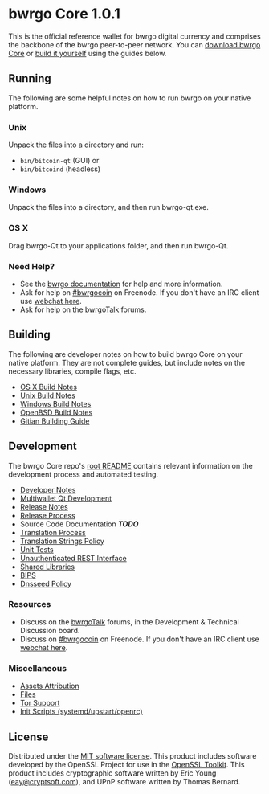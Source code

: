 bwrgo Core 1.0.1
=====================

This is the official reference wallet for bwrgo digital currency and comprises the backbone of the bwrgo peer-to-peer network. You can [download bwrgo Core](https://bwrgocoin.io) or [build it yourself](#building) using the guides below.

Running
---------------------
The following are some helpful notes on how to run bwrgo on your native platform.

### Unix

Unpack the files into a directory and run:

- `bin/bitcoin-qt` (GUI) or
- `bin/bitcoind` (headless)

### Windows

Unpack the files into a directory, and then run bwrgo-qt.exe.

### OS X

Drag bwrgo-Qt to your applications folder, and then run bwrgo-Qt.

### Need Help?

* See the [bwrgo documentation](https://bwrgocoin.atlassian.net/wiki/display/DOC)
for help and more information.
* Ask for help on [#bwrgocoin](http://webchat.freenode.net?channels=bwrgocoin) on Freenode. If you don't have an IRC client use [webchat here](http://webchat.freenode.net?channels=bwrgocoin).
* Ask for help on the [bwrgoTalk](https://bwrgotalk.org/) forums.

Building
---------------------
The following are developer notes on how to build bwrgo Core on your native platform. They are not complete guides, but include notes on the necessary libraries, compile flags, etc.

- [OS X Build Notes](build-osx.md)
- [Unix Build Notes](build-unix.md)
- [Windows Build Notes](build-windows.md)
- [OpenBSD Build Notes](build-openbsd.md)
- [Gitian Building Guide](gitian-building.md)

Development
---------------------
The bwrgo Core repo's [root README](/README.md) contains relevant information on the development process and automated testing.

- [Developer Notes](developer-notes.md)
- [Multiwallet Qt Development](multiwallet-qt.md)
- [Release Notes](release-notes.md)
- [Release Process](release-process.md)
- Source Code Documentation ***TODO***
- [Translation Process](translation_process.md)
- [Translation Strings Policy](translation_strings_policy.md)
- [Unit Tests](unit-tests.md)
- [Unauthenticated REST Interface](REST-interface.md)
- [Shared Libraries](shared-libraries.md)
- [BIPS](bips.md)
- [Dnsseed Policy](dnsseed-policy.md)

### Resources
* Discuss on the [bwrgoTalk](https://bwrgotalk.org/) forums, in the Development & Technical Discussion board.
* Discuss on [#bwrgocoin](http://webchat.freenode.net/?channels=bwrgocoin) on Freenode. If you don't have an IRC client use [webchat here](http://webchat.freenode.net/?channels=bwrgocoin).

### Miscellaneous
- [Assets Attribution](assets-attribution.md)
- [Files](files.md)
- [Tor Support](tor.md)
- [Init Scripts (systemd/upstart/openrc)](init.md)

License
---------------------
Distributed under the [MIT software license](http://www.opensource.org/licenses/mit-license.php).
This product includes software developed by the OpenSSL Project for use in the [OpenSSL Toolkit](https://www.openssl.org/). This product includes
cryptographic software written by Eric Young ([eay@cryptsoft.com](mailto:eay@cryptsoft.com)), and UPnP software written by Thomas Bernard.
